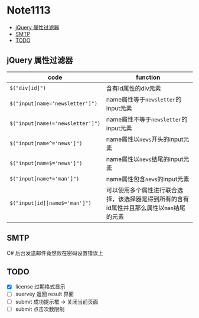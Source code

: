 # Note1113

<!-- MarkdownTOC -->

- [jQuery 属性过滤器](#jquery-属性过滤器)
- [SMTP](#smtp)
- [TODO](#todo)

<!-- /MarkdownTOC -->

## jQuery 属性过滤器

code | function
-----|---------
`$("div[id]")` | 含有id属性的div元素 
`$("input[name='newsletter']")` | name属性等于`newsletter`的input元素
`$("input[name!='newsletter']")` | name属性不等于`newsletter`的input元素
`$("input[name^='news']")` | name属性以`news`开头的input元素 
`$("input[name$='news']")` | name属性以`news`结尾的input元素 
`$("input[name*='man']")` | name属性包含`news`的input元素
`$("input[id][name$='man']")` | 可以使用多个属性进行联合选择，该选择器是得到所有的含有id属性并且那么属性以`man`结尾的元素

## SMTP

C# 后台发送邮件竟然败在密码设置错误上

## TODO

- [x] license 过期格式显示
- [ ] suervey 返回 result 界面
- [ ] submit 成功提示框 -> 关闭当前页面
- [ ] submit 点击次数限制
